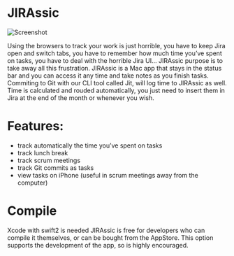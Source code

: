 # JIRAssic

![Screenshot](http://s23.postimg.org/69zhb4f17/jirassic.jpg)

Using the browsers to track your work is just horrible, you have to keep Jira open and switch tabs, you have to remember how much time you’ve spent on tasks, you have to deal with the horrible Jira UI... JIRAssic purpose is to take away all this frustration.
JIRAssic is a Mac app that stays in the status bar and you can access it any time and take notes as you finish tasks. Commiting to Git with our CLI tool called Jit, will log time to JIRAssic as well. Time is calculated and rouded automatically, you just need to insert them in Jira at the end of the month or whenever you wish.

# Features:
- track automatically the time you’ve spent on tasks
- track lunch break
- track scrum meetings
- track Git commits as tasks
- view tasks on iPhone (useful in scrum meetings away from the computer)

# Compile
Xcode with swift2 is needed
JIRAssic is free for developers who can compile it themselves, or can be bought from the AppStore. This option supports the development of the app, so is highly encouraged.
